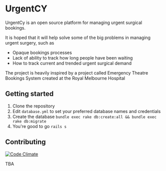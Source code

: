 UrgentCY
========

UrgentCy is an open source platform for managing urgent surgical bookings.

It is hoped that it will help solve some of the big problems in managing urgent surgery, such as

 * Opaque bookings processes
 * Lack of ability to track how long people have been waiting
 * How to track current and trended urgent surgical demand

The project is heavily inspired by a project called Emergency Theatre Bookings System created at the Royal Melbourne Hospital

## Getting started

1. Clone the repository
2. Edit `database.yml` to set your preferred database names and credentials
3. Create the database `bundle exec rake db:create:all && bundle exec rake db:migrate`
4. You're good to go `rails s`

## Contributing

[![Code Climate](https://codeclimate.com/github/mfeckie/urgentcy.png)](https://codeclimate.com/github/mfeckie/urgentcy)

TBA